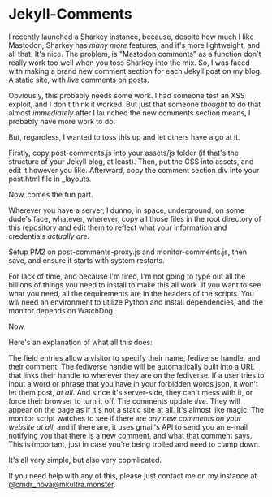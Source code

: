 # Jekyll-Comments
I recently launched a Sharkey instance, because, despite how much I like Mastodon, Sharkey has *many more* features, and it's more lightweight, and all that. It's nice. The problem, is "Mastodon comments" as a function don't really work too well when you toss Sharkey into the mix. So, I was faced with making a brand new comment section for each Jekyll post on my blog. A static site, with *live* comments on posts.

Obviously, this probably needs some work. I had someone test an XSS exploit, and I don't think it worked. But just that someone *thought* to do that almost *immediately* after I launched the new comments section means, I probably have more work to do!

But, regardless, I wanted to toss this up and let others have a go at it.

Firstly, copy post-comments.js into your assets/js folder (if that's the structure of your Jekyll blog, at least). Then, put the CSS into assets, and edit it however you like. Afterward, copy the comment section div into your post.html file in _layouts.

Now, comes the fun part.

Wherever you have a server, I dunno, in space, underground, on some dude's face, whatever, wherever, copy all those files in the root directory of this repository and edit them to reflect what your information and credentials *actually are*.

Setup PM2 on post-comments-proxy.js and monitor-comments.js, then save, and ensure it starts with system restarts.

For lack of time, and because I'm tired, I'm not going to type out all the billions of things you need to install to make this all work. If you want to see what you need, all the requirements are in the headers of the scripts. You *will* need an environment to utilize Python and install dependencies, and the monitor depends on WatchDog.

Now.

Here's an explanation of what all this does:

The field entries allow a visitor to specify their name, fediverse handle, and their comment. The fediverse handle will be automatically built into a URL that links their handle to wherever they are on the fediverse. If a user tries to input a word or phrase that you have in your forbidden words json, it won't let them post, *at all*. And since it's server-side, they can't mess with it, or force their browser to turn it off. The comments update *live*. They will appear on the page as if it's not a static site at all. It's almost like magic. The monitor script watches to see if there are *any new comments on your website at all*, and if there are, it uses gmail's API to send you an e-mail notifying you that there is a new comment, and what that comment says. This is important, just in case you're being trolled and need to clamp down.

It's all very simple, but also very copmlicated. 

If you need help with any of this, please just contact me on my instance at [<a href="https://sharkey.mkultra.monster/@cmdr_nova" target="_blank">@cmdr_nova@mkultra.monster</a>](https://mkultra.monster/@cmdr_nova).

